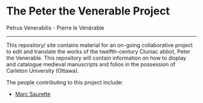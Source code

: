 # The Peter the Venerable Project
Petrus Venerabilis - Pierre le Vénérable
****
This repository/ site contains material for an on-going collaborative project to edit and translate the works of the twelfth-century Cluniac abbot, Peter the Venerable.
This repository will contain information on how to display and catalogue medieval manuscripts and folios in the possession of Carleton University (Ottawa).


The people contributing to this project include:

- [Marc Saurette](https://github.com/MarcSaurette)
